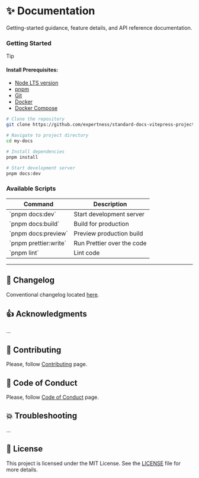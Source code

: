 # ✨ Documentation

Getting-started guidance, feature details, and API reference documentation.

### Getting Started

> [!TIP]
>
> #### Install Prerequisites:
>
> - [Node LTS version](https://nodejs.org/en/blog/release/v22.15.0/)
> - [pnpm](https://pnpm.io/installation)
> - [Git](https://git-scm.com/)
> - [Docker](https://www.docker.com/get-started/)
> - [Docker Compose](https://docs.docker.com/compose/)

```bash
# Clone the repository
git clone https://github.com/expertness/standard-docs-vitepress-project-layout.git my-docs

# Navigate to project directory
cd my-docs

# Install dependencies
pnpm install

# Start development server
pnpm docs:dev
```

### Available Scripts

| Command                 | Description                |
| ----------------------- | -------------------------- |
| \`pnpm docs:dev\`       | Start development server   |
| \`pnpm docs:build\`     | Build for production       |
| \`pnpm docs:preview\`   | Preview production build   |
| \`pnpm prettier:write\` | Run Prettier over the code |
| \`pnpm lint\`           | Lint code                  |

--- 

<a name="changelog"></a>
## 📆 Changelog

Conventional changelog located [here](CHANGELOG.md).

<a name="acknowledgments"></a>
## 👍 Acknowledgments

...

<a name="contributing"></a>
## 🙏 Contributing

Please, follow [Contributing](.github/CONTRIBUTING.md) page.

<a name="codeofconduct"></a>
## 📙 Code of Conduct

Please, follow [Code of Conduct](.github/CODE_OF_CONDUCT.md) page.

<a name="troubleshooting"></a>
## 💥 Troubleshooting

...

## 📑 License

This project is licensed under the MIT License. See the [LICENSE](LICENSE) file for more details.
